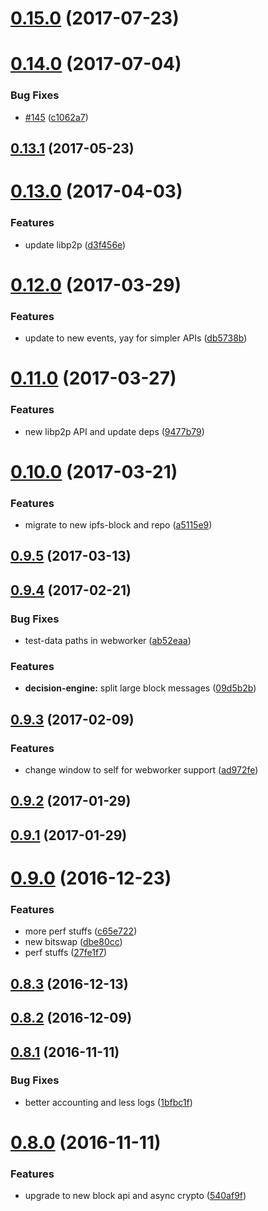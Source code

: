 <a name="0.15.0"></a>
# [0.15.0](https://github.com/ipfs/js-ipfs-bitswap/compare/v0.14.0...v0.15.0) (2017-07-23)



<a name="0.14.0"></a>
# [0.14.0](https://github.com/ipfs/js-ipfs-bitswap/compare/v0.13.1...v0.14.0) (2017-07-04)


### Bug Fixes

* [#145](https://github.com/ipfs/js-ipfs-bitswap/issues/145) ([c1062a7](https://github.com/ipfs/js-ipfs-bitswap/commit/c1062a7))



<a name="0.13.1"></a>
## [0.13.1](https://github.com/ipfs/js-ipfs-bitswap/compare/v0.13.0...v0.13.1) (2017-05-23)



<a name="0.13.0"></a>
# [0.13.0](https://github.com/ipfs/js-ipfs-bitswap/compare/v0.12.0...v0.13.0) (2017-04-03)


### Features

* update libp2p ([d3f456e](https://github.com/ipfs/js-ipfs-bitswap/commit/d3f456e))



<a name="0.12.0"></a>
# [0.12.0](https://github.com/ipfs/js-ipfs-bitswap/compare/v0.11.0...v0.12.0) (2017-03-29)


### Features

* update to new events, yay for simpler APIs ([db5738b](https://github.com/ipfs/js-ipfs-bitswap/commit/db5738b))



<a name="0.11.0"></a>
# [0.11.0](https://github.com/ipfs/js-ipfs-bitswap/compare/v0.10.0...v0.11.0) (2017-03-27)


### Features

* new libp2p API and update deps ([9477b79](https://github.com/ipfs/js-ipfs-bitswap/commit/9477b79))



<a name="0.10.0"></a>
# [0.10.0](https://github.com/ipfs/js-ipfs-bitswap/compare/v0.9.5...v0.10.0) (2017-03-21)


### Features

* migrate to new ipfs-block and repo ([a5115e9](https://github.com/ipfs/js-ipfs-bitswap/commit/a5115e9))



<a name="0.9.5"></a>
## [0.9.5](https://github.com/ipfs/js-ipfs-bitswap/compare/v0.9.4...v0.9.5) (2017-03-13)



<a name="0.9.4"></a>
## [0.9.4](https://github.com/ipfs/js-ipfs-bitswap/compare/v0.9.3...v0.9.4) (2017-02-21)


### Bug Fixes

* test-data paths in webworker ([ab52eaa](https://github.com/ipfs/js-ipfs-bitswap/commit/ab52eaa))


### Features

* **decision-engine:** split large block messages  ([09d5b2b](https://github.com/ipfs/js-ipfs-bitswap/commit/09d5b2b))



<a name="0.9.3"></a>
## [0.9.3](https://github.com/ipfs/js-ipfs-bitswap/compare/v0.9.2...v0.9.3) (2017-02-09)


### Features

* change window to self for webworker support ([ad972fe](https://github.com/ipfs/js-ipfs-bitswap/commit/ad972fe))



<a name="0.9.2"></a>
## [0.9.2](https://github.com/ipfs/js-ipfs-bitswap/compare/v0.9.1...v0.9.2) (2017-01-29)



<a name="0.9.1"></a>
## [0.9.1](https://github.com/ipfs/js-ipfs-bitswap/compare/v0.9.0...v0.9.1) (2017-01-29)



<a name="0.9.0"></a>
# [0.9.0](https://github.com/ipfs/js-ipfs-bitswap/compare/v0.8.3...v0.9.0) (2016-12-23)


### Features

* more perf stuffs ([c65e722](https://github.com/ipfs/js-ipfs-bitswap/commit/c65e722))
* new bitswap ([dbe80cc](https://github.com/ipfs/js-ipfs-bitswap/commit/dbe80cc))
* perf stuffs ([27fe1f7](https://github.com/ipfs/js-ipfs-bitswap/commit/27fe1f7))



<a name="0.8.3"></a>
## [0.8.3](https://github.com/ipfs/js-ipfs-bitswap/compare/v0.8.2...v0.8.3) (2016-12-13)



<a name="0.8.2"></a>
## [0.8.2](https://github.com/ipfs/js-ipfs-bitswap/compare/v0.8.1...v0.8.2) (2016-12-09)



<a name="0.8.1"></a>
## [0.8.1](https://github.com/ipfs/js-ipfs-bitswap/compare/v0.8.0...v0.8.1) (2016-11-11)


### Bug Fixes

* better accounting and less logs ([1bfbc1f](https://github.com/ipfs/js-ipfs-bitswap/commit/1bfbc1f))



<a name="0.8.0"></a>
# [0.8.0](https://github.com/ipfs/js-ipfs-bitswap/compare/v0.7.1...v0.8.0) (2016-11-11)


### Features

* upgrade to new block api and async crypto ([540af9f](https://github.com/ipfs/js-ipfs-bitswap/commit/540af9f))



